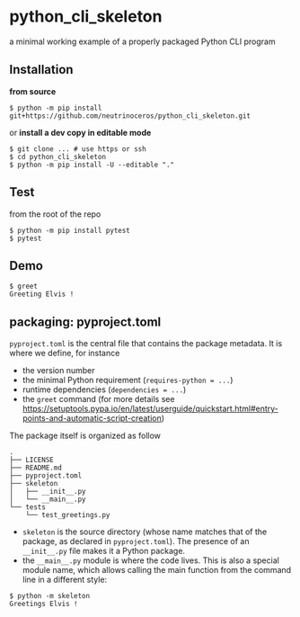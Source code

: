 # python_cli_skeleton
a minimal working example of a properly packaged Python CLI program



## Installation

**from source**
```shell
$ python -m pip install git+https://github.com/neutrinoceros/python_cli_skeleton.git
```

or 
**install a dev copy in editable mode**
```shell
$ git clone ... # use https or ssh
$ cd python_cli_skeleton
$ python -m pip install -U --editable "."
```


## Test

from the root of the repo
```shell
$ python -m pip install pytest
$ pytest
```


## Demo

```shell
$ greet
Greeting Elvis !
```


## packaging: pyproject.toml

`pyproject.toml` is the central file that contains the package metadata.
It is where we define, for instance
- the version number
- the minimal Python requirement (`requires-python = ...`)
- runtime dependencies (`dependencies = ...`)
- the `greet` command (for more details see https://setuptools.pypa.io/en/latest/userguide/quickstart.html#entry-points-and-automatic-script-creation)


The package itself is organized as follow
```
.
├── LICENSE
├── README.md
├── pyproject.toml
├── skeleton
│   ├── __init__.py
│   └── __main__.py
└── tests
    └── test_greetings.py
```

- `skeleton` is the source directory (whose name matches that of the package, as declared in `pyproject.toml`). The presence of an `__init__.py` file makes it a Python package.
- the `__main__.py` module is where the code lives. This is also a special module name, which allows calling the main function from the command line in a different style:
```
$ python -m skeleton
Greetings Elvis !
```
